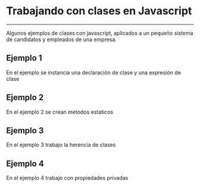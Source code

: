 # Trabajando con clases en Javascript
***
Algunos ejemplos de clases con javascript, aplicados a un pequeño sistema de candidatos y empleados de una empresa.

## Ejemplo 1

En el ejemplo se instancia una declaración de clase y una expresión de clase

## Ejemplo 2

En el ejemplo 2 se crean metodos estaticos

## Ejemplo 3

En el ejemplo 3 trabajo la herencia de clases

## Ejemplo 4

En el ejemplo 4 trabajo con propiedades privadas